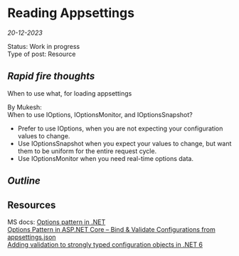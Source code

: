 # Reading Appsettings
*20-12-2023*

Status: Work in progress  
Type of post: Resource

## *Rapid fire thoughts*

When to use what, for loading appsettings

By Mukesh:   
When to use IOptions, IOptionsMonitor, and IOptionsSnapshot?  
- Prefer to use IOptions, when you are not expecting your configuration values to change.
- Use IOptionsSnapshot when you expect your values to change, but want them to be uniform for the entire request cycle.
- Use IOptionsMonitor when you need real-time options data.


## *Outline*


## Resources

MS docs: [Options pattern in .NET](https://learn.microsoft.com/en-us/dotnet/core/extensions/options)  
[Options Pattern in ASP.NET Core – Bind & Validate Configurations from appsettings.json](https://codewithmukesh.com/blog/options-pattern-in-aspnet-core/)  
[Adding validation to strongly typed configuration objects in .NET 6](https://andrewlock.net/adding-validation-to-strongly-typed-configuration-objects-in-dotnet-6/)  
